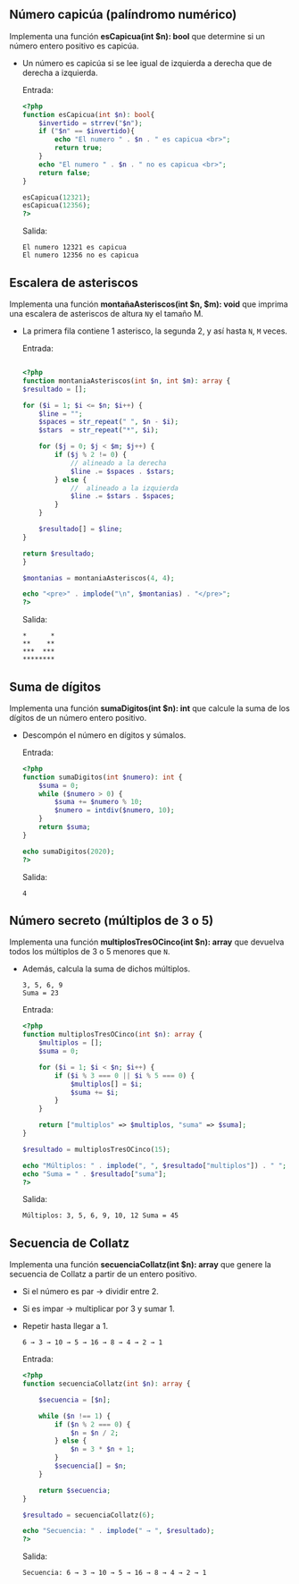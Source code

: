 ## Número capicúa (palíndromo numérico)

Implementa una función __esCapicua(int $n): bool__ que determine si un número entero positivo es capicúa.

- Un número es capicúa si se lee igual de izquierda a derecha que de derecha a izquierda.


    Entrada:

    ```php
    <?php 
    function esCapicua(int $n): bool{
        $invertido = strrev("$n");
        if ("$n" == $invertido){
            echo "El numero " . $n . " es capicua <br>";
            return true;
        } 
        echo "El numero " . $n . " no es capicua <br>";
        return false;
    }

    esCapicua(12321);
    esCapicua(12356);
    ?>
    ```

    Salida:

    ```
    El numero 12321 es capicua
    El numero 12356 no es capicua
    ```
## Escalera de asteriscos

Implementa una función __montañaAsteriscos(int $n, $m): void__ que imprima una escalera de asteriscos de altura `N`y el tamaño M.

- La primera fila contiene 1 asterisco, la segunda 2, y así hasta `N`, `M` veces.




    Entrada:

    ```php

    <?php
    function montaniaAsteriscos(int $n, int $m): array {
    $resultado = [];

    for ($i = 1; $i <= $n; $i++) {
        $line = "";
        $spaces = str_repeat(" ", $n - $i);
        $stars  = str_repeat("*", $i);

        for ($j = 0; $j < $m; $j++) {
            if ($j % 2 != 0) {
                // alineado a la derecha
                $line .= $spaces . $stars;
            } else {
                //  alineado a la izquierda
                $line .= $stars . $spaces;
            }
        }

        $resultado[] = $line;
    }

    return $resultado;
    }
    
    $montanias = montaniaAsteriscos(4, 4);
    
    echo "<pre>" . implode("\n", $montanias) . "</pre>";
    ?>
    ```

    Salida:

    ```
    *      *
    **    **
    ***  ***
    ********
    ```

## Suma de dígitos

Implementa una función __sumaDigitos(int $n): int__ que calcule la suma de los dígitos de un número entero positivo.

- Descompón el número en dígitos y súmalos.


    Entrada:

    ```php
    <?php
    function sumaDigitos(int $numero): int {
        $suma = 0;
        while ($numero > 0) {
            $suma += $numero % 10;   
            $numero = intdiv($numero, 10); 
        }
        return $suma;
    }

    echo sumaDigitos(2020);
    ?>
    ```

    Salida:

    ```
    4
    ```
## Número secreto (múltiplos de 3 o 5)

Implementa una función __multiplosTresOCinco(int $n): array__ que devuelva todos los múltiplos de 3 o 5 menores que `N`.

- Además, calcula la suma de dichos múltiplos.


    ```code
    3, 5, 6, 9
    Suma = 23
    ```

    Entrada:
    ```php
    <?php
    function multiplosTresOCinco(int $n): array {
        $multiplos = [];
        $suma = 0;

        for ($i = 1; $i < $n; $i++) {
            if ($i % 3 === 0 || $i % 5 === 0) {
                $multiplos[] = $i;
                $suma += $i;
            }
        }

        return ["multiplos" => $multiplos, "suma" => $suma];
    }

    $resultado = multiplosTresOCinco(15);

    echo "Múltiplos: " . implode(", ", $resultado["multiplos"]) . " ";
    echo "Suma = " . $resultado["suma"];
    ?>

    ```

    Salida:
    ```
    Múltiplos: 3, 5, 6, 9, 10, 12 Suma = 45
    ```
## Secuencia de Collatz

Implementa una función __secuenciaCollatz(int $n): array__ que genere la secuencia de Collatz a partir de un entero positivo.

- Si el número es par → dividir entre 2.  
- Si es impar → multiplicar por 3 y sumar 1.  
- Repetir hasta llegar a 1.


    ```code
    6 → 3 → 10 → 5 → 16 → 8 → 4 → 2 → 1
    ```

    Entrada:
    ```php
    <?php
    function secuenciaCollatz(int $n): array {

        $secuencia = [$n]; 

        while ($n !== 1) {
            if ($n % 2 === 0) {
                $n = $n / 2;    
            } else {
                $n = 3 * $n + 1; 
            }
            $secuencia[] = $n; 
        }

        return $secuencia;
    }

    $resultado = secuenciaCollatz(6);

    echo "Secuencia: " . implode(" → ", $resultado);
    ?>
    ```

    Salida:
    ```
    Secuencia: 6 → 3 → 10 → 5 → 16 → 8 → 4 → 2 → 1
    ```
